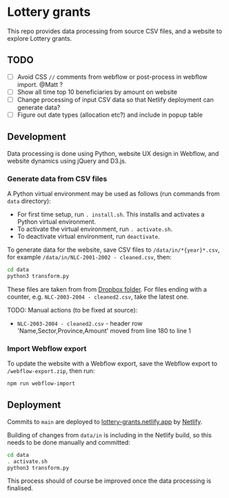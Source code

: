 # Lottery grants

This repo provides data processing from source CSV files, and a website to explore Lottery grants.

## TODO

- [ ] Avoid CSS `//` comments from webflow or post-process in webflow import. @Matt ?
- [ ] Show all time top 10 beneficiaries by amount on website
- [ ] Change processing of input CSV data so that Netlify deployment can generate data?
- [ ] Figure out date types (allocation etc?) and include in popup table

## Development

Data processing is done using Python, website UX design in Webflow, and website dynamics using jQuery and D3.js.

### Generate data from CSV files

A Python virtual environment may be used as follows (run commands from `data` directory):

- For first time setup, run `. install.sh`. This installs and activates a Python virtual environment.
- To activate the virtual environment, run `. activate.sh`.
- To deactivate virtual environment, run `deactivate`.

To generate data for the website, save CSV files to `/data/in/*{year}*.csv`, for example `/data/in/NLC-2001-2002 - cleaned.csv`, then:

```bash
cd data
python3 transform.py
```

These files are taken from from [Dropbox folder](https://www.dropbox.com/sh/v51lkxz82szx2dq/AAC7pdcLNGL9QonGhlqVlO5Ua/lottery). For files ending with a counter, e.g. `NLC-2003-2004 - cleaned2.csv`, take the latest one.

TODO: Manual actions (to be fixed at source):

- `NLC-2003-2004 - cleaned2.csv` - header row 'Name,Sector,Province,Amount' moved from line 180 to line 1


### Import Webflow export

To update the website with a Webflow export, save the Webflow export to `/webflow-export.zip`, then run:

```bash
npm run webflow-import
```

## Deployment

Commits to `main` are deployed to [lottery-grants.netlify.app](https://lottery-grants.netlify.app) by [Netlify](https://app.netlify.com/sites/lottery-grants).

Building of changes from `data/in` is including in the Netlify build, so this needs to be done manually and committed:

```bash
cd data
. activate.sh
python3 transform.py
```

This process should of course be improved once the data processing is finalised.
